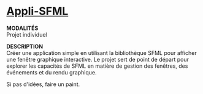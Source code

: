 # [Appli-SFML](https://drive.google.com/drive/folders/1iDVSpG72DLRb9Cnu93TAkh7TN2Ww9Qy_)  

**MODALITÉS**  
Projet individuel  
  
**DESCRIPTION**  
Créer une application simple en utilisant la bibliothèque SFML
pour afficher une fenêtre graphique interactive. Le projet sert de
point de départ pour explorer les capacités de SFML en matière
de gestion des fenêtres, des événements et du rendu
graphique.  


  
Si pas d'idées, faire un paint.
